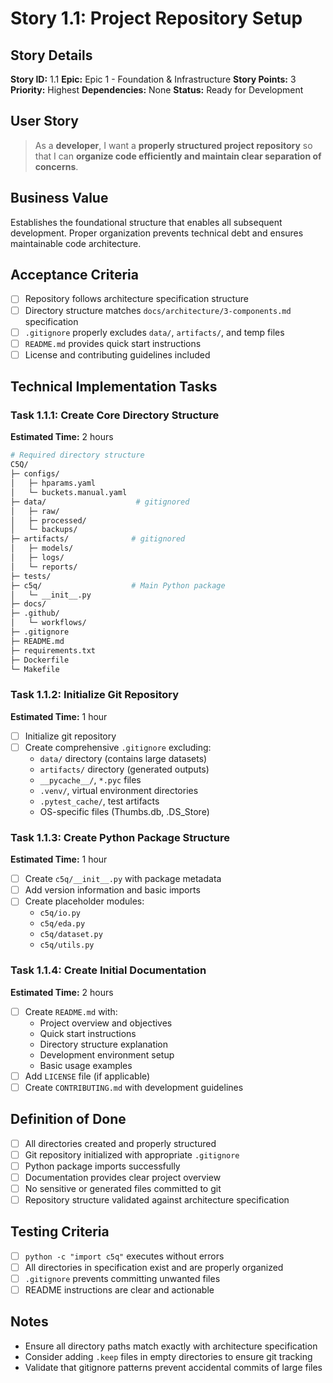 # Story 1.1: Project Repository Setup

## Story Details
**Story ID:** 1.1
**Epic:** Epic 1 - Foundation & Infrastructure
**Story Points:** 3
**Priority:** Highest
**Dependencies:** None
**Status:** Ready for Development

## User Story
> As a **developer**, I want a **properly structured project repository** so that I can **organize code efficiently and maintain clear separation of concerns**.

## Business Value
Establishes the foundational structure that enables all subsequent development. Proper organization prevents technical debt and ensures maintainable code architecture.

## Acceptance Criteria
- [ ] Repository follows architecture specification structure
- [ ] Directory structure matches `docs/architecture/3-components.md` specification
- [ ] `.gitignore` properly excludes `data/`, `artifacts/`, and temp files
- [ ] `README.md` provides quick start instructions
- [ ] License and contributing guidelines included

## Technical Implementation Tasks

### Task 1.1.1: Create Core Directory Structure
**Estimated Time:** 2 hours
```bash
# Required directory structure
C5Q/
├─ configs/
│   ├─ hparams.yaml
│   └─ buckets.manual.yaml
├─ data/                    # gitignored
│   ├─ raw/
│   ├─ processed/
│   └─ backups/
├─ artifacts/              # gitignored
│   ├─ models/
│   ├─ logs/
│   └─ reports/
├─ tests/
├─ c5q/                    # Main Python package
│   └─ __init__.py
├─ docs/
├─ .github/
│   └─ workflows/
├─ .gitignore
├─ README.md
├─ requirements.txt
├─ Dockerfile
└─ Makefile
```

### Task 1.1.2: Initialize Git Repository
**Estimated Time:** 1 hour
- [ ] Initialize git repository
- [ ] Create comprehensive `.gitignore` excluding:
  - `data/` directory (contains large datasets)
  - `artifacts/` directory (generated outputs)
  - `__pycache__/`, `*.pyc` files
  - `.venv/`, virtual environment directories
  - `.pytest_cache/`, test artifacts
  - OS-specific files (Thumbs.db, .DS_Store)

### Task 1.1.3: Create Python Package Structure
**Estimated Time:** 1 hour
- [ ] Create `c5q/__init__.py` with package metadata
- [ ] Add version information and basic imports
- [ ] Create placeholder modules:
  - `c5q/io.py`
  - `c5q/eda.py`
  - `c5q/dataset.py`
  - `c5q/utils.py`

### Task 1.1.4: Create Initial Documentation
**Estimated Time:** 2 hours
- [ ] Create `README.md` with:
  - Project overview and objectives
  - Quick start instructions
  - Directory structure explanation
  - Development environment setup
  - Basic usage examples
- [ ] Add `LICENSE` file (if applicable)
- [ ] Create `CONTRIBUTING.md` with development guidelines

## Definition of Done
- [ ] All directories created and properly structured
- [ ] Git repository initialized with appropriate `.gitignore`
- [ ] Python package imports successfully
- [ ] Documentation provides clear project overview
- [ ] No sensitive or generated files committed to git
- [ ] Repository structure validated against architecture specification

## Testing Criteria
- [ ] `python -c "import c5q"` executes without errors
- [ ] All directories in specification exist and are properly organized
- [ ] `.gitignore` prevents committing unwanted files
- [ ] README instructions are clear and actionable

## Notes
- Ensure all directory paths match exactly with architecture specification
- Consider adding `.keep` files in empty directories to ensure git tracking
- Validate that gitignore patterns prevent accidental commits of large files